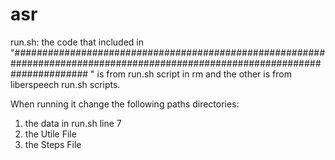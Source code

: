 # asr

run.sh:
the code that included in "##############################################################################################################################
"
is from run.sh script in rm and the other is from liberspeech run.sh scripts.


When running it
change the following paths directories:
1. the data in run.sh line 7
2. the Utile File
3. the Steps File


